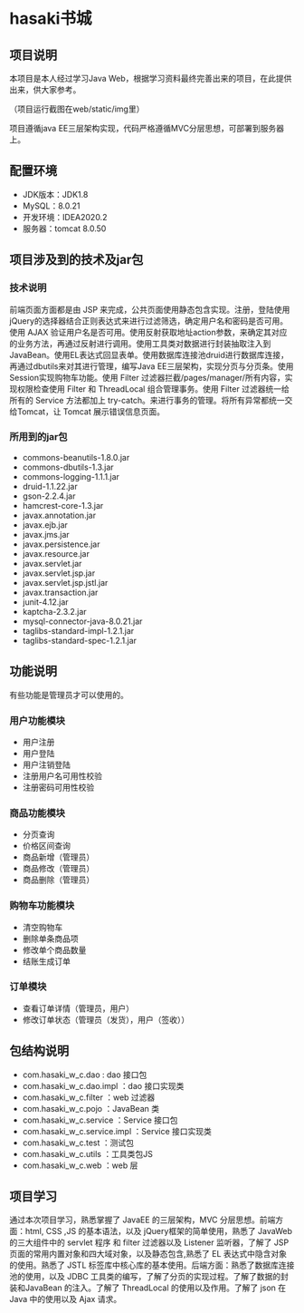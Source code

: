 # hasaki书城

## 项目说明

本项目是本人经过学习Java Web，根据学习资料最终完善出来的项目，在此提供出来，供大家参考。

（项目运行截图在web/static/img里）

项目遵循java EE三层架构实现，代码严格遵循MVC分层思想，可部署到服务器上。

## 配置环境

- JDK版本：JDK1.8
- MySQL：8.0.21
- 开发环境：IDEA2020.2
- 服务器：tomcat 8.0.50

## 项目涉及到的技术及jar包

### 技术说明

前端页面方面都是由 JSP 来完成，公共页面使用静态包含实现。注册，登陆使用jQuery的选择器结合正则表达式来进行过滤筛选，确定用户名和密码是否可用。使用 AJAX 验证用户名是否可用。使用反射获取地址action参数，来确定其对应的业务方法，再通过反射进行调用。使用工具类对数据进行封装抽取注入到JavaBean。使用EL表达式回显表单。使用数据库连接池druid进行数据库连接，再通过dbutils来对其进行管理，编写Java EE三层架构，实现分页与分页条。使用Session实现购物车功能。使用 Filter 过滤器拦截/pages/manager/所有内容，实现权限检查使用 Filter 和 ThreadLocal 组合管理事务。使用 Filter 过滤器统一给所有的 Service 方法都加上 try-catch。来进行事务的管理。将所有异常都统一交给Tomcat，让 Tomcat 展示错误信息页面。

### 所用到的jar包

- commons-beanutils-1.8.0.jar
- commons-dbutils-1.3.jar
- commons-logging-1.1.1.jar
- druid-1.1.22.jar
- gson-2.2.4.jar
- hamcrest-core-1.3.jar
- javax.annotation.jar
- javax.ejb.jar
- javax.jms.jar
- javax.persistence.jar
- javax.resource.jar
- javax.servlet.jar
- javax.servlet.jsp.jar
- javax.servlet.jsp.jstl.jar
- javax.transaction.jar
- junit-4.12.jar
- kaptcha-2.3.2.jar
- mysql-connector-java-8.0.21.jar
- taglibs-standard-impl-1.2.1.jar
- taglibs-standard-spec-1.2.1.jar

## 功能说明

有些功能是管理员才可以使用的。

### 用户功能模块

- 用户注册
- 用户登陆
- 用户注销登陆
- 注册用户名可用性校验
- 注册密码可用性校验

### 商品功能模块

- 分页查询
- 价格区间查询
- 商品新增（管理员）
- 商品修改（管理员）
- 商品删除（管理员）

### 购物车功能模块

- 清空购物车
- 删除单条商品项
- 修改单个商品数量
- 结账生成订单

### 订单模块

- 查看订单详情（管理员，用户）
- 修改订单状态（管理员（发货），用户（签收））

## 包结构说明

- com.hasaki_w_c.dao : dao 接口包
- com.hasaki_w_c.dao.impl ：dao 接口实现类
- com.hasaki_w_c.filter ：web 过滤器
- com.hasaki_w_c.pojo ：JavaBean 类
- com.hasaki_w_c.service ：Service 接口包
- com.hasaki_w_c.service.impl ：Service 接口实现类
- com.hasaki_w_c.test ：测试包
- com.hasaki_w_c.utils ：工具类包JS
- com.hasaki_w_c.web ：web  层

## 项目学习

通过本次项目学习，熟悉掌握了 JavaEE 的三层架构，MVC 分层思想。前端方面：html, CSS ,JS 的基本语法，以及 jQuery框架的简单使用，熟悉了 JavaWeb 的三大组件中的 servlet 程序 和 filter 过滤器以及 Listener 监听器，了解了 JSP 页面的常用内置对象和四大域对象，以及静态包含,熟悉了 EL 表达式中隐含对象的使用。熟悉了 JSTL 标签库中核心库的基本使用。后端方面：熟悉了数据库连接池的使用，以及 JDBC 工具类的编写，了解了分页的实现过程。了解了数据的封装和JavaBean 的注入。了解了 ThreadLocal 的使用以及作用。了解了 json 在 Java 中的使用以及 Ajax 请求。
